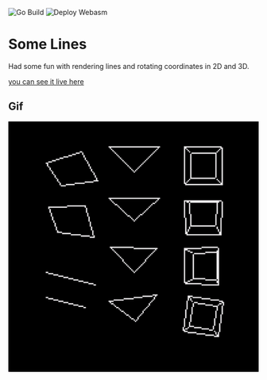 ![Go Build](https://github.com/fglo/some-lines/actions/workflows/go-build.yml/badge.svg)
![Deploy Webasm](https://github.com/fglo/some-lines/actions/workflows/deploy-webasm.yml/badge.svg)

# Some Lines

Had some fun with rendering lines and rotating coordinates in 2D and 3D.

[you can see it live here](https://fglo.github.io/some-lines/index.html)

## Gif

![gif](./img/gif.gif)